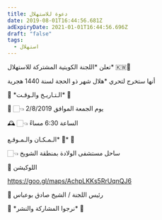 ```yaml
---
title: دعوة للاستهلال
date: 2019-08-01T16:44:56.681Z
adExpiryDate: 2021-01-01T16:44:56.696Z
draft: "false"
tags:
  - استهلال
---
```

تعلن \*اللجنة الكويتية المشتركة للاستهلال\* 🇰🇼🔭

أنها ستخرج لتحري *هلال شهر ذو الحجة لسنة 1440 هجرية





🔸 \*الـتـاريـخ والـوقـت\* 🔸



📅 👈🏻 يوم الجمعة الموافق 2/8/2019

🕰 👈🏻 الساعة 6:30 مساءً





‏🧭 \*الـمـكـان والـمـوقـع\* 🔸



👈🏻 ساحل مستشفى الولادة بمنطقة الشويخ

📍 اللوكيشن



‏https://goo.gl/maps/AchpLKKs5RrUqnQJ6





📝 رئيس اللجنة / الشيخ صادق بوعباس



📩 \*نرجوا المشاركة والنشر\* 🔁
